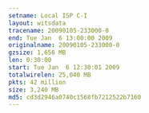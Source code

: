 ```yaml
---
setname: Local ISP C-I
layout: witsdata
tracename: 20090105-233000-0
end: Tue Jan  6 13:00:00 2009
originalname: 20090105-233000-0
gzsize: 1,656 MB
len: 0:30:00
start: Tue Jan  6 12:30:01 2009
totalwirelen: 25,040 MB
pkts: 42 million
size: 3,240 MB
md5: cd3d2946a0740c1568fb7212522b7160
---
```

